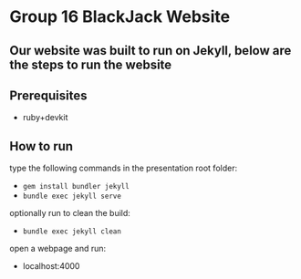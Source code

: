 # Group 16 BlackJack Website

## Our website was built to run on Jekyll, below are the steps to run the website


## Prerequisites 
- ruby+devkit

## How to run
type the following commands in the presentation root folder:
- `gem install bundler jekyll`
- `bundle exec jekyll serve`

optionally run to clean the build:
- `bundle exec jekyll clean`

open a webpage and run:
- localhost:4000
